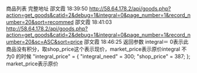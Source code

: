 商品列表 完整地址
邵文霞  18:39:50
http://58.64.178.2/api/goods.php?action=get_goods&catid=2&debug=1&integral=0&page_number=1&record_number=20&sort=recommed
邵文霞  18:41:03
http://58.64.178.2/api/goods.php?action=get_goods&catid=2&debug=1&integral=0&page_number=1&record_number=20&sc=ASC&sort=price
邵文霞  18:46:25
返回参数 integral＝ 0表示此商品没有积分，取shop_price这个表示现价，market_price表示原价integral 不为0 的时候  "integral_price" =             {
                "integral_need" = 300;
                "shop_price" = 387;
            };
market_price表示原价


